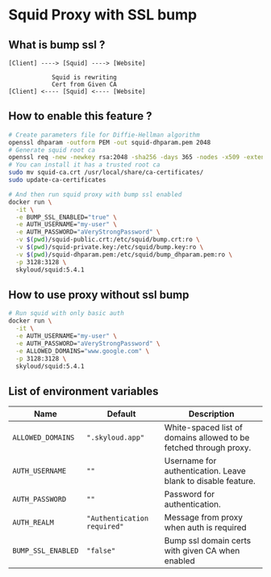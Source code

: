# Squid Proxy with SSL bump

## What is bump ssl ?

```
[Client] ----> [Squid] ----> [Website]

            Squid is rewriting
            Cert from Given CA
[Client] <---- [Squid] <---- [Website]
```

## How to enable this feature ?

```bash
# Create parameters file for Diffie-Hellman algorithm
openssl dhparam -outform PEM -out squid-dhparam.pem 2048
# Generate squid root ca
openssl req -new -newkey rsa:2048 -sha256 -days 365 -nodes -x509 -extensions v3_ca -keyout squid-ca.key -out squid-ca.crt
# You can install it has a trusted root ca
sudo mv squid-ca.crt /usr/local/share/ca-certificates/
sudo update-ca-certificates
```

```bash
# And then run squid proxy with bump ssl enabled
docker run \
  -it \
  -e BUMP_SSL_ENABLED="true" \
  -e AUTH_USERNAME="my-user" \
  -e AUTH_PASSWORD="aVeryStrongPassword" \
  -v $(pwd)/squid-public.crt:/etc/squid/bump.crt:ro \
  -v $(pwd)/squid-private.key:/etc/squid/bump.key:ro \
  -v $(pwd)/squid-dhparam.pem:/etc/squid/bump_dhparam.pem:ro \
  -p 3128:3128 \
  skyloud/squid:5.4.1
```

## How to use proxy without ssl bump

```bash
# Run squid with only basic auth
docker run \
  -it \
  -e AUTH_USERNAME="my-user" \
  -e AUTH_PASSWORD="aVeryStrongPassword" \
  -e ALLOWED_DOMAINS="www.google.com" \
  -p 3128:3128 \
  skyloud/squid:5.4.1
```

## List of environment variables

| Name               | Default                     | Description                                                       |
| ------------------ | --------------------------- | ----------------------------------------------------------------- |
| `ALLOWED_DOMAINS`  | `".skyloud.app"`            | White-spaced list of domains allowed to be fetched through proxy. |
| `AUTH_USERNAME`    | `""`                        | Username for authentication. Leave blank to disable feature.      |
| `AUTH_PASSWORD`    | `""`                        | Password for authentication.                                      |
| `AUTH_REALM`       | `"Authentication required"` | Message from proxy when auth is required                          |
| `BUMP_SSL_ENABLED` | `"false"`                   | Bump ssl domain certs with given CA when enabled                  |
